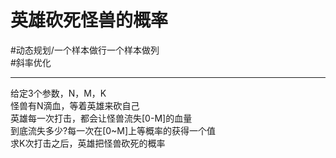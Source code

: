 # 英雄砍死怪兽的概率

#动态规划/一个样本做行一个样本做列   
#斜率优化

---

给定3个参数，N，M，K  
怪兽有N滴血，等着英雄来砍自己  
英雄每一次打击，都会让怪兽流失[0-M]的血量  
到底流失多少?每一次在[0~M]上等概率的获得一个值  
求K次打击之后，英雄把怪兽砍死的概率  




